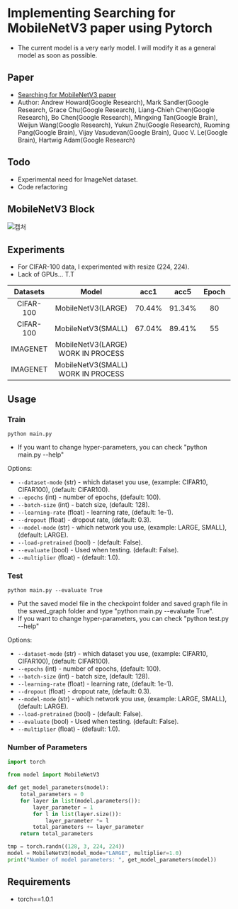# Implementing Searching for MobileNetV3 paper using Pytorch
- The current model is a very early model. I will modify it as a general model as soon as possible.
## Paper
- [Searching for MobileNetV3 paper](https://arxiv.org/abs/1905.02244)
- Author: Andrew Howard(Google Research), Mark Sandler(Google Research, Grace Chu(Google Research), Liang-Chieh Chen(Google Research), Bo Chen(Google Research), Mingxing Tan(Google Brain), Weijun Wang(Google Research), Yukun Zhu(Google Research), Ruoming Pang(Google Brain), Vijay Vasudevan(Google Brain), Quoc V. Le(Google Brain), Hartwig Adam(Google Research)

## Todo
- Experimental need for ImageNet dataset.
- Code refactoring

## MobileNetV3 Block
![캡처](https://user-images.githubusercontent.com/22078438/57360577-6f30d000-71b5-11e9-89a6-24034a3ecdde.PNG)

## Experiments
- For CIFAR-100 data, I experimented with resize (224, 224).<br>
- Lack of GPUs... T.T

| Datasets | Model | acc1 | acc5 | Epoch  | Parameters
| :---: | :---: | :---: | :---: | :---: | :---: |
CIFAR-100 | MobileNetV3(LARGE) | 70.44% | 91.34% | 80 | 3.99M
CIFAR-100 | MobileNetV3(SMALL) | 67.04% | 89.41% | 55 | 1.7M
IMAGENET | MobileNetV3(LARGE) WORK IN PROCESS | | | | 5.15M
IMAGENET | MobileNetV3(SMALL) WORK IN PROCESS | | | | 2.94M

## Usage

### Train
```
python main.py
```
- If you want to change hyper-parameters, you can check "python main.py --help"

Options:
- `--dataset-mode` (str) - which dataset you use, (example: CIFAR10, CIFAR100), (default: CIFAR100).
- `--epochs` (int) - number of epochs, (default: 100).
- `--batch-size` (int) - batch size, (default: 128).
- `--learning-rate` (float) - learning rate, (default: 1e-1).
- `--dropout` (float) - dropout rate, (default: 0.3).
- `--model-mode` (str) - which network you use, (example: LARGE, SMALL), (default: LARGE).
- `--load-pretrained` (bool) - (default: False).
- `--evaluate` (bool) - Used when testing. (default: False).
- `--multiplier` (float) - (default: 1.0).

### Test
```
python main.py --evaluate True
```
- Put the saved model file in the checkpoint folder and saved graph file in the saved_graph folder and type "python main.py --evaluate True".
- If you want to change hyper-parameters, you can check "python test.py --help"

Options:
- `--dataset-mode` (str) - which dataset you use, (example: CIFAR10, CIFAR100), (default: CIFAR100).
- `--epochs` (int) - number of epochs, (default: 100).
- `--batch-size` (int) - batch size, (default: 128).
- `--learning-rate` (float) - learning rate, (default: 1e-1).
- `--dropout` (float) - dropout rate, (default: 0.3).
- `--model-mode` (str) - which network you use, (example: LARGE, SMALL), (default: LARGE).
- `--load-pretrained` (bool) - (default: False).
- `--evaluate` (bool) - Used when testing. (default: False).
- `--multiplier` (float) - (default: 1.0).

### Number of Parameters
```python
import torch

from model import MobileNetV3

def get_model_parameters(model):
    total_parameters = 0
    for layer in list(model.parameters()):
        layer_parameter = 1
        for l in list(layer.size()):
            layer_parameter *= l
        total_parameters += layer_parameter
    return total_parameters

tmp = torch.randn((128, 3, 224, 224))
model = MobileNetV3(model_mode="LARGE", multiplier=1.0)
print("Number of model parameters: ", get_model_parameters(model))
```

## Requirements
- torch==1.0.1
